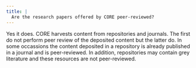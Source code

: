 ```yaml
---
title: |
  Are the research papers offered by CORE peer-reviewed?
---
```

Yes it does. CORE harvests content from repositories and journals. The first
do not perform peer review of the deposited content but the latter
do. In some occassions the content deposited in a repository is already
published in a journal and is peer-reviewed. In addition, repositories may contain
grey literature and these resources are not peer-reviewed.
